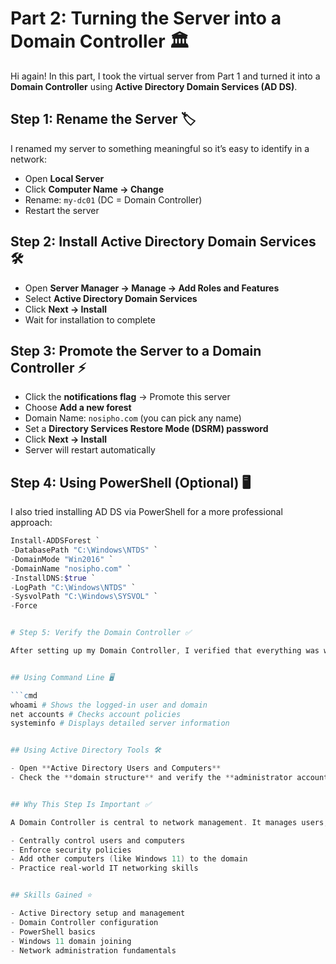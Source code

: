 # Part 2: Turning the Server into a Domain Controller 🏛️


Hi again! In this part, I took the virtual server from Part 1 and turned it into a **Domain Controller** using **Active Directory Domain Services (AD DS)**.


## Step 1: Rename the Server 🏷️

I renamed my server to something meaningful so it’s easy to identify in a network:

- Open **Local Server**
- Click **Computer Name → Change**
- Rename: `my-dc01` (DC = Domain Controller)
- Restart the server


## Step 2: Install Active Directory Domain Services 🛠️

- Open **Server Manager → Manage → Add Roles and Features**
- Select **Active Directory Domain Services**
- Click **Next → Install**
- Wait for installation to complete


## Step 3: Promote the Server to a Domain Controller ⚡

- Click the **notifications flag** → Promote this server
- Choose **Add a new forest**
- Domain Name: `nosipho.com` (you can pick any name)
- Set a **Directory Services Restore Mode (DSRM) password**
- Click **Next → Install**
- Server will restart automatically


## Step 4: Using PowerShell (Optional) 🖥️

I also tried installing AD DS via PowerShell for a more professional approach:

```powershell
Install-ADDSForest `
-DatabasePath "C:\Windows\NTDS" `
-DomainMode "Win2016" `
-DomainName "nosipho.com" `
-InstallDNS:$true `
-LogPath "C:\Windows\NTDS" `
-SysvolPath "C:\Windows\SYSVOL" `
-Force


# Step 5: Verify the Domain Controller ✅

After setting up my Domain Controller, I verified that everything was working correctly using both the **command line** and **Active Directory tools**.


## Using Command Line 🖥️

```cmd
whoami # Shows the logged-in user and domain
net accounts # Checks account policies
systeminfo # Displays detailed server information


## Using Active Directory Tools 🛠️

- Open **Active Directory Users and Computers**  
- Check the **domain structure** and verify the **administrator account**


## Why This Step Is Important ✅

A Domain Controller is central to network management. It manages users, computers, and security policies. By verifying the setup, I can:

- Centrally control users and computers  
- Enforce security policies  
- Add other computers (like Windows 11) to the domain  
- Practice real-world IT networking skills  


## Skills Gained ⭐

- Active Directory setup and management  
- Domain Controller configuration  
- PowerShell basics  
- Windows 11 domain joining  
- Network administration fundamentals
